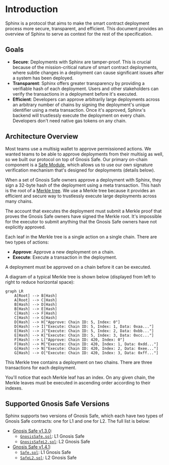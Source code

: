 # Introduction

Sphinx is a protocol that aims to make the smart contract deployment process more secure, transparent, and efficient. This document provides an overview of Sphinx to serve as context for the rest of the specification.

## Goals

* **Secure**: Deployments with Sphinx are tamper-proof. This is crucial because of the mission-critical nature of smart contract deployments, where subtle changes in a deployment can cause significant issues after a system has been deployed.
* **Transparent**: Sphinx offers greater transparency by providing a verifiable hash of each deployment. Users and other stakeholders can verify the transactions in a deployment before it's executed.
* **Efficient**: Developers can approve arbitrarily large deployments across an arbitrary number of chains by signing the deployment's unique identifier using a meta transaction. Once it's approved, Sphinx's backend will trustlessly execute the deployment on every chain. Developers don't need native gas tokens on any chain.

## Architecture Overview

Most teams use a multisig wallet to approve permissioned actions. We wanted teams to be able to approve deployments from their multisig as well, so we built our protocol on top of Gnosis Safe. Our primary on-chain component is a [Safe Module](TODO(end)), which allows us to use our own signature verification mechanism that's designed for deployments (details below).

When a set of Gnosis Safe owners approve a deployment with Sphinx, they sign a 32-byte hash of the deployment using a meta transaction. This hash is the root of a [Merkle tree](TODO(end)). We use a Merkle tree because it provides an efficient and secure way to trustlessly execute large deployments across many chains.

The account that executes the deployment must submit a Merkle proof that proves the Gnosis Safe owners have signed the Merkle root. It's impossible for the executor to submit anything that the Gnosis Safe owners have not explicitly approved.

Each leaf in the Merkle tree is a single action on a single chain. There are two types of actions:
- **Approve**: Approve a new deployment on a chain.
- **Execute**: Execute a transaction in the deployment.

A deployment must be approved on a chain before it can be executed.

A diagram of a typical Merkle tree is shown below (displayed from left to right to reduce horizontal space):

```mermaid
graph LR
    A[Root] --> B[Hash]
    A[Root] --> C[Hash]
    B[Hash] --> D[Hash]
    B[Hash] --> E[Hash]
    C[Hash] --> F[Hash]
    C[Hash] --> G[Hash]
    D[Hash] --> H["Approve: Chain ID: 5, Index: 0"]
    D[Hash] --> I["Execute: Chain ID: 5, Index: 1, Data: 0xaa..."]
    E[Hash] --> J["Execute: Chain ID: 5, Index: 2, Data: 0xbb..."]
    E[Hash] --> K["Execute: Chain ID: 5, Index: 3, Data: 0xcc..."]
    F[Hash] --> L["Approve: Chain ID: 420, Index: 0"]
    F[Hash] --> M["Execute: Chain ID: 420, Index: 1, Data: 0xdd..."]
    G[Hash] --> N["Execute: Chain ID: 420, Index: 2, Data: 0xee..."]
    G[Hash] --> O["Execute: Chain ID: 420, Index: 3, Data: 0xff..."]
```

This Merkle tree contains a deployment on two chains. There are three transactions for each deployment.

You'll notice that each Merkle leaf has an index. On any given chain, the Merkle leaves must be executed in ascending order according to their indexes.

## Supported Gnosis Safe Versions

Sphinx supports two versions of Gnosis Safe, which each have two types of Gnosis Safe contracts: one for L1 and one for L2. The full list is below:
- [Gnosis Safe v1.3.0](TODO(end)):
  - [`GnosisSafe.sol`](TODO(end)): L1 Gnosis Safe
  - [`GnosisSafeL2.sol`](TODO(end)): L2 Gnosis Safe
- [Gnosis Safe v1.4.1](TODO(end)):
  - [`Safe.sol`](TODO(end)): L1 Gnosis Safe
  - [`SafeL2.sol`](TODO(end)): L2 Gnosis Safe
